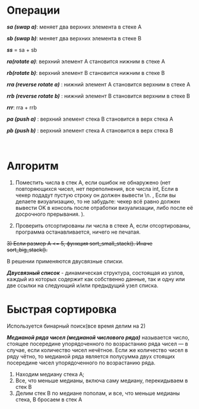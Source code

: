 # Операции

***sa (swap a)***: меняет два верхних элемента в стеке А

***sb (swap b)***: меняет два верхних элемента в стеке B

***ss*** = sa + sb

***ra(rotate a)***: верхний элемент A становится нижним в стеке A

***rb(rotate b)***: верхний элемент B становится нижним в стеке B

***rra (reverse rotate a)*** : нижний элемент А становится верхним в стеке А

***rrb (reverse rotate b)*** : нижний элемент B становится верхним в стеке B

***rrr***: rra + rrb

***pa (push a)*** : верхний элемент стека B становится в верх стека А

***pb (push b)*** : верхний элемент стека A становится в верх стека B

<br>

# Алгоритм

1) Поместить числа в стек А, если ошибок не обнаружено (нет повторяющихся чисел, нет переполнения, все числа int, Если в чекер подадут пустую строку он должен вывести \n.
, Если вы делаете визуализацию, то не забудьте: чекер всё равно должен вывести OK в консоль после отработки визуализации, либо после её досрочного прерывания.
).

2) Проверить отсортированы ли числа в стеке А, если отсортированы, программа останавливается, ничего не печатая.

~~3) Если размер А <= 5, функция sort_small_stack(). Иначе sort_big_stack().~~

В решении применяются двусвязные списки.

 ***Двусвязный список*** - динамическая структура, состоящая из узлов, каждый из которых содержит как собственно данные, так и одну или две ссылки на следующий и/или предыдущий узел списка.



# Быстрая сортировка

Используется бинарный поиск(все время делим на 2)

***Медианой ряда чисел (медианой числового ряда)*** называется число, стоящее посередине упорядоченного по возрастанию ряда чисел — в случае, если количество чисел нечётное. Если же количество чисел в ряду чётно, то медианой ряда является полусумма двух стоящих посередине чисел упорядоченного по возрастанию ряда.

1) Находим медиану стека А;
2) Все, что меньше медианы, включа саму медиану, перекидываем в стек В
3) Делим стек B по медиане пополам, и все, что меньше медианы стека, B бросаем в стек А

